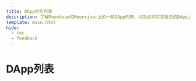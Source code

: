 ```yaml
---
title: DApp排名列表
description: 了解Moonbeam和Moonriver上的一些DApp列表，以及如何将您自己的DApp上架到这些服务。
template: main.html
hide:
  - toc
  - feedback
---
```


<h1 class='subsection-title'>DApp列表</h1>
<div class="subsection-wrapper">
</div>